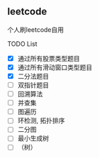 ## leetcode
个人刷leetcode自用

TODO List

- [x] 通过所有股票类型题目
- [x] 通过所有滑动窗口类型题目
- [x] 二分法题目
- [ ] 双指针题目
- [ ] 回溯算法
- [ ] 并查集
- [ ] 图遍历
- [ ] 环检测, 拓扑排序
- [ ] 二分图
- [ ] 最小生成树
- [ ] （树）